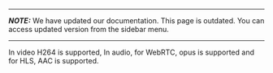 ***
**_NOTE:_** We have updated our documentation. This page is outdated. You can access updated version from the sidebar menu.
***
In video H264 is supported,
In audio, for WebRTC, opus is supported and for HLS, AAC is supported.
